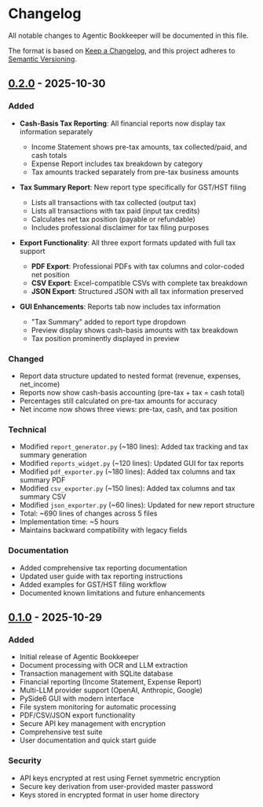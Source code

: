 # Changelog

All notable changes to Agentic Bookkeeper will be documented in this file.

The format is based on [Keep a Changelog](https://keepachangelog.com/en/1.0.0/),
and this project adheres to [Semantic Versioning](https://semver.org/spec/v2.0.0.html).

## [0.2.0] - 2025-10-30

### Added

- **Cash-Basis Tax Reporting**: All financial reports now display tax information separately
  - Income Statement shows pre-tax amounts, tax collected/paid, and cash totals
  - Expense Report includes tax breakdown by category
  - Tax amounts tracked separately from pre-tax business amounts

- **Tax Summary Report**: New report type specifically for GST/HST filing
  - Lists all transactions with tax collected (output tax)
  - Lists all transactions with tax paid (input tax credits)
  - Calculates net tax position (payable or refundable)
  - Includes professional disclaimer for tax filing purposes

- **Export Functionality**: All three export formats updated with full tax support
  - **PDF Export**: Professional PDFs with tax columns and color-coded net position
  - **CSV Export**: Excel-compatible CSVs with complete tax breakdown
  - **JSON Export**: Structured JSON with all tax information preserved

- **GUI Enhancements**: Reports tab now includes tax information
  - "Tax Summary" added to report type dropdown
  - Preview display shows cash-basis amounts with tax breakdown
  - Tax position prominently displayed in preview

### Changed

- Report data structure updated to nested format (revenue, expenses, net_income)
- Reports now show cash-basis accounting (pre-tax + tax = cash total)
- Percentages still calculated on pre-tax amounts for accuracy
- Net income now shows three views: pre-tax, cash, and tax position

### Technical

- Modified `report_generator.py` (~180 lines): Added tax tracking and tax summary generation
- Modified `reports_widget.py` (~120 lines): Updated GUI for tax reports
- Modified `pdf_exporter.py` (~180 lines): Added tax columns and tax summary PDF
- Modified `csv_exporter.py` (~150 lines): Added tax columns and tax summary CSV
- Modified `json_exporter.py` (~60 lines): Updated for new report structure
- Total: ~690 lines of changes across 5 files
- Implementation time: ~5 hours
- Maintains backward compatibility with legacy fields

### Documentation

- Added comprehensive tax reporting documentation
- Updated user guide with tax reporting instructions
- Added examples for GST/HST filing workflow
- Documented known limitations and future enhancements

## [0.1.0] - 2025-10-29

### Added

- Initial release of Agentic Bookkeeper
- Document processing with OCR and LLM extraction
- Transaction management with SQLite database
- Financial reporting (Income Statement, Expense Report)
- Multi-LLM provider support (OpenAI, Anthropic, Google)
- PySide6 GUI with modern interface
- File system monitoring for automatic processing
- PDF/CSV/JSON export functionality
- Secure API key management with encryption
- Comprehensive test suite
- User documentation and quick start guide

### Security

- API keys encrypted at rest using Fernet symmetric encryption
- Secure key derivation from user-provided master password
- Keys stored in encrypted format in user home directory

[0.2.0]: https://github.com/StephenBogner/agentic_bookkeeper/compare/v0.1.0...v0.2.0
[0.1.0]: https://github.com/StephenBogner/agentic_bookkeeper/releases/tag/v0.1.0
